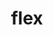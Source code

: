 ---
title: "flex"
layout: cache
categories: [package, v0.19]
meta: {"versions": ["2.6.3", "2.6.4"], "compilers": ["gcc@=11.1.0", "gcc@=7.3.1", "gcc@=7.5.0", "oneapi@=2022.1.0"], "oss": ["amzn2", "ubuntu18.04", "ubuntu20.04"], "platforms": ["linux"], "targets": ["aarch64", "neoverse_n1", "x86_64", "x86_64_v3"], "stacks": ["aws-ahug", "aws-ahug-aarch64", "aws-isc", "aws-isc-aarch64", "data-vis-sdk", "e4s", "e4s-oneapi", "ml-cpu", "ml-cuda", "ml-rocm", "radiuss"], "num_specs": 10, "num_specs_by_stack": {"aws-isc-aarch64": 4, "aws-ahug-aarch64": 2, "ml-cpu": 1, "ml-cuda": 1, "aws-ahug": 1, "ml-rocm": 1, "aws-isc": 2, "data-vis-sdk": 1, "radiuss": 1, "e4s": 2, "e4s-oneapi": 1}}
spec_details: [{"hash": "xuctmy6kxf5gygwqsxaituzy2pkz66b7", "compiler": "gcc@=7.3.1", "versions": ["2.6.3"], "os": "amzn2", "platform": "linux", "target": "aarch64", "variants": ["build_system=autotools", "+lex", "~nls"], "stacks": ["aws-isc-aarch64", "aws-ahug-aarch64"], "size": "-", "tarball": "https://binaries.spack.io/releases/v0.19/build_cache/linux-amzn2-aarch64/gcc-7.3.1/flex-2.6.3/linux-amzn2-aarch64-gcc-7.3.1-flex-2.6.3-xuctmy6kxf5gygwqsxaituzy2pkz66b7.spack"}, {"hash": "phrnlddtrd45hdbnslhx4vj6xgtgnun6", "compiler": "gcc@=7.3.1", "versions": ["2.6.4"], "os": "amzn2", "platform": "linux", "target": "aarch64", "variants": ["build_system=autotools", "+lex", "~nls", "patches=f8b85a0"], "stacks": ["aws-isc-aarch64"], "size": "-", "tarball": "https://binaries.spack.io/releases/v0.19/build_cache/linux-amzn2-aarch64/gcc-7.3.1/flex-2.6.4/linux-amzn2-aarch64-gcc-7.3.1-flex-2.6.4-phrnlddtrd45hdbnslhx4vj6xgtgnun6.spack"}, {"hash": "fggqwx74wkylx4ygd6kdnp4eufqqzdms", "compiler": "gcc@=7.3.1", "versions": ["2.6.4"], "os": "amzn2", "platform": "linux", "target": "neoverse_n1", "variants": ["build_system=autotools", "+lex", "~nls", "patches=f8b85a0"], "stacks": ["aws-isc-aarch64"], "size": "-", "tarball": "https://binaries.spack.io/releases/v0.19/build_cache/linux-amzn2-neoverse_n1/gcc-7.3.1/flex-2.6.4/linux-amzn2-neoverse_n1-gcc-7.3.1-flex-2.6.4-fggqwx74wkylx4ygd6kdnp4eufqqzdms.spack"}, {"hash": "xccmyzjf6trmdtah73kiinyxg7yzvsoq", "compiler": "gcc@=7.3.1", "versions": ["2.6.3"], "os": "amzn2", "platform": "linux", "target": "neoverse_n1", "variants": ["build_system=autotools", "+lex", "~nls"], "stacks": ["aws-isc-aarch64", "aws-ahug-aarch64"], "size": "-", "tarball": "https://binaries.spack.io/releases/v0.19/build_cache/linux-amzn2-neoverse_n1/gcc-7.3.1/flex-2.6.3/linux-amzn2-neoverse_n1-gcc-7.3.1-flex-2.6.3-xccmyzjf6trmdtah73kiinyxg7yzvsoq.spack"}, {"hash": "ut3uqrrsxdbftvfrlq5p6ut3ml6dwnmt", "compiler": "gcc@=7.3.1", "versions": ["2.6.3"], "os": "amzn2", "platform": "linux", "target": "x86_64_v3", "variants": ["build_system=autotools", "+lex", "~nls"], "stacks": ["ml-cpu", "ml-cuda", "aws-ahug", "ml-rocm", "aws-isc"], "size": "-", "tarball": "https://binaries.spack.io/releases/v0.19/build_cache/linux-amzn2-x86_64_v3/gcc-7.3.1/flex-2.6.3/linux-amzn2-x86_64_v3-gcc-7.3.1-flex-2.6.3-ut3uqrrsxdbftvfrlq5p6ut3ml6dwnmt.spack"}, {"hash": "3q3ut5xhlwfcpcsvqvemhkova24kg2yb", "compiler": "gcc@=7.3.1", "versions": ["2.6.4"], "os": "amzn2", "platform": "linux", "target": "x86_64_v3", "variants": ["build_system=autotools", "+lex", "~nls", "patches=f8b85a0"], "stacks": ["aws-isc"], "size": "-", "tarball": "https://binaries.spack.io/releases/v0.19/build_cache/linux-amzn2-x86_64_v3/gcc-7.3.1/flex-2.6.4/linux-amzn2-x86_64_v3-gcc-7.3.1-flex-2.6.4-3q3ut5xhlwfcpcsvqvemhkova24kg2yb.spack"}, {"hash": "szpihsv2qqavniuo2d7dia52nsbxu6f5", "compiler": "gcc@=7.5.0", "versions": ["2.6.3"], "os": "ubuntu18.04", "platform": "linux", "target": "x86_64", "variants": ["build_system=autotools", "+lex", "~nls"], "stacks": ["data-vis-sdk", "radiuss"], "size": "-", "tarball": "https://binaries.spack.io/releases/v0.19/build_cache/linux-ubuntu18.04-x86_64/gcc-7.5.0/flex-2.6.3/linux-ubuntu18.04-x86_64-gcc-7.5.0-flex-2.6.3-szpihsv2qqavniuo2d7dia52nsbxu6f5.spack"}, {"hash": "l62fcnpbarxkiqlcqxsq7meqctn3jlal", "compiler": "gcc@=11.1.0", "versions": ["2.6.3"], "os": "ubuntu20.04", "platform": "linux", "target": "x86_64", "variants": ["build_system=autotools", "+lex", "~nls"], "stacks": ["e4s"], "size": "-", "tarball": "https://binaries.spack.io/releases/v0.19/build_cache/linux-ubuntu20.04-x86_64/gcc-11.1.0/flex-2.6.3/linux-ubuntu20.04-x86_64-gcc-11.1.0-flex-2.6.3-l62fcnpbarxkiqlcqxsq7meqctn3jlal.spack"}, {"hash": "fq4ljgxzvgf5gpclxckfziif7vzkyxwe", "compiler": "gcc@=11.1.0", "versions": ["2.6.4"], "os": "ubuntu20.04", "platform": "linux", "target": "x86_64", "variants": ["build_system=autotools", "+lex", "~nls", "patches=f8b85a0"], "stacks": ["e4s"], "size": "-", "tarball": "https://binaries.spack.io/releases/v0.19/build_cache/linux-ubuntu20.04-x86_64/gcc-11.1.0/flex-2.6.4/linux-ubuntu20.04-x86_64-gcc-11.1.0-flex-2.6.4-fq4ljgxzvgf5gpclxckfziif7vzkyxwe.spack"}, {"hash": "jfrdem7mhfgitpzhtxiaulot24rvj5ry", "compiler": "oneapi@=2022.1.0", "versions": ["2.6.3"], "os": "ubuntu20.04", "platform": "linux", "target": "x86_64", "variants": ["build_system=autotools", "+lex", "~nls"], "stacks": ["e4s-oneapi"], "size": "-", "tarball": "https://binaries.spack.io/releases/v0.19/build_cache/linux-ubuntu20.04-x86_64/oneapi-2022.1.0/flex-2.6.3/linux-ubuntu20.04-x86_64-oneapi-2022.1.0-flex-2.6.3-jfrdem7mhfgitpzhtxiaulot24rvj5ry.spack"}]
---
